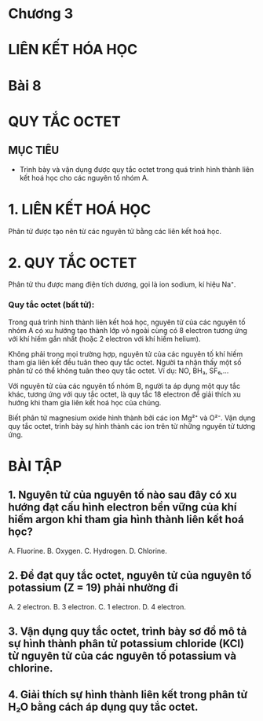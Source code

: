 # Chương 3
# LIÊN KẾT HÓA HỌC
# Bài 8
# QUY TẮC OCTET

## MỤC TIÊU

- Trình bày và vận dụng được quy tắc octet trong quá trình hình thành liên kết hoá học cho các nguyên tố nhóm A.

# 1. LIÊN KẾT HOÁ HỌC

Phân tử được tạo nên từ các nguyên tử bằng các liên kết hoá học.

# 2. QUY TẮC OCTET

Phân tử thu được mang điện tích dương, gọi là ion sodium, kí hiệu Na⁺.

### Quy tắc octet (bất tử):

Trong quá trình hình thành liên kết hoá học, nguyên tử của các nguyên tố nhóm A có xu hướng tạo thành lớp vỏ ngoài cùng có 8 electron tương ứng với khí hiếm gần nhất (hoặc 2 electron với khí hiếm helium).

Không phải trong mọi trường hợp, nguyên tử của các nguyên tố khí hiếm tham gia liên kết đều tuân theo quy tắc octet. Người ta nhận thấy một số phân tử có thể không tuân theo quy tắc octet. Ví dụ: NO, BH₃, SF₆,...

Với nguyên tử của các nguyên tố nhóm B, người ta áp dụng một quy tắc khác, tương ứng với quy tắc octet, là quy tắc 18 electron để giải thích xu hướng khi tham gia liên kết hoá học của chúng.

Biết phân tử magnesium oxide hình thành bởi các ion Mg²⁺ và O²⁻. Vận dụng quy tắc octet, trình bày sự hình thành các ion trên từ những nguyên tử tương ứng.

# BÀI TẬP

## 1. Nguyên tử của nguyên tố nào sau đây có xu hướng đạt cấu hình electron bền vững của khí hiếm argon khi tham gia hình thành liên kết hoá học?
A. Fluorine.
B. Oxygen.
C. Hydrogen.
D. Chlorine.

## 2. Để đạt quy tắc octet, nguyên tử của nguyên tố potassium (Z = 19) phải nhường đi
A. 2 electron.
B. 3 electron.
C. 1 electron.
D. 4 electron.

## 3. Vận dụng quy tắc octet, trình bày sơ đồ mô tả sự hình thành phân tử potassium chloride (KCl) từ nguyên tử của các nguyên tố potassium và chlorine.

## 4. Giải thích sự hình thành liên kết trong phân tử H₂O bằng cách áp dụng quy tắc octet.
